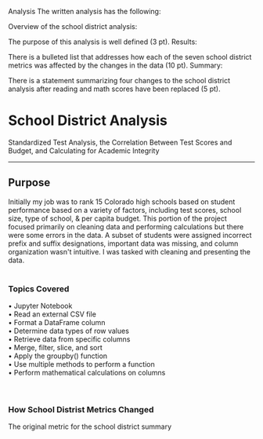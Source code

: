 Analysis
The written analysis has the following:

Overview of the school district analysis:

The purpose of this analysis is well defined (3 pt).
Results:

There is a bulleted list that addresses how each of the seven school district metrics was affected by the changes in the data (10 pt).
Summary:

There is a statement summarizing four changes to the school district analysis after reading and math scores have been replaced (5 pt).


# School District Analysis
Standardized Test Analysis, the Correlation Between Test Scores and Budget, and Calculating for Academic Integrity


----------------
## Purpose
Initially my job was to rank 15 Colorado high schools based on student performance based on a variety of factors, including test scores, school size, type of school, & per capita budget. This portion of the project focused primarily on cleaning data and performing calculations but there were some errors in the data. A subset of students were assigned incorrect prefix and suffix designations, important data was missing, and column organization wasn't intuitive. I was tasked with cleaning and presenting the data.
<BR>
<br>


### Topics Covered
• Jupyter Notebook <br>
• Read an external CSV file<br>
• Format a DataFrame column<br>
• Determine data types of row values<br>
• Retrieve data from specific columns<br>
• Merge, filter, slice, and sort<br>
• Apply the groupby() function<br>
• Use multiple methods to perform a function<br>
• Perform mathematical calculations on columns<br>
<br>
<br>

### How School Distrist Metrics Changed
The original metric for the school district summary


